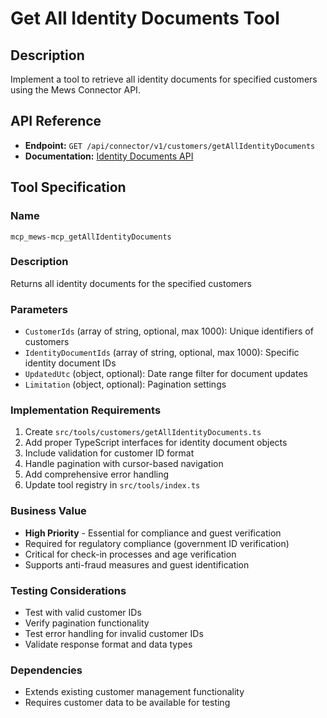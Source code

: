 # Get All Identity Documents Tool

## Description
Implement a tool to retrieve all identity documents for specified customers using the Mews Connector API.

## API Reference
- **Endpoint:** `GET /api/connector/v1/customers/getAllIdentityDocuments`
- **Documentation:** [Identity Documents API](https://mews-systems.gitbook.io/connector-api/operations/customers#get-all-identity-documents)

## Tool Specification

### Name
`mcp_mews-mcp_getAllIdentityDocuments`

### Description
Returns all identity documents for the specified customers

### Parameters
- `CustomerIds` (array of string, optional, max 1000): Unique identifiers of customers
- `IdentityDocumentIds` (array of string, optional, max 1000): Specific identity document IDs
- `UpdatedUtc` (object, optional): Date range filter for document updates
- `Limitation` (object, optional): Pagination settings

### Implementation Requirements
1. Create `src/tools/customers/getAllIdentityDocuments.ts`
2. Add proper TypeScript interfaces for identity document objects
3. Include validation for customer ID format
4. Handle pagination with cursor-based navigation
5. Add comprehensive error handling
6. Update tool registry in `src/tools/index.ts`

### Business Value
- **High Priority** - Essential for compliance and guest verification
- Required for regulatory compliance (government ID verification)
- Critical for check-in processes and age verification
- Supports anti-fraud measures and guest identification

### Testing Considerations
- Test with valid customer IDs
- Verify pagination functionality
- Test error handling for invalid customer IDs
- Validate response format and data types

### Dependencies
- Extends existing customer management functionality
- Requires customer data to be available for testing 